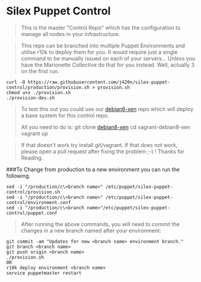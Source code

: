 Silex Puppet Control
====================
>
>This is the master "Control Repo" which has the configuration to manage all nodes in your infrastructure.

>This repo can be branched into multiple Puppet Environments and utilise r10k to deploy them for you.
>It would require just a single command to be manually issued on each of your servers...
>Unless you have the Marionette Collective do that for you instead.
>Well, actually 3 on the first run.

    curl -O https://raw.githubusercontent.com/j420n/silex-puppet-control/production/provision.sh > provision.sh
    chmod u+x ./provision.sh
    ./provision-dev.sh

>To test this out you could use our [debian8-xen] repo which will deploy a base system for this control repo.
>
>All you need to do is:
    git clone [debian8-xen]
    cd vagrant-debian8-xen
    vagrant up

>If that doesn't work try install git/vagrant.
>If that does not work, please open a pull request after fixing the problem ;-) !
>Thanks for Reading.

###To Change from production to a new environment you can run the following.

    sed -i "/production/c\<branch name>" /etc/puppet/silex-puppet-control/provision.sh
    sed -i "/production/c\<branch name>" /etc/puppet/silex-puppet-control/environment.conf
    sed -i "/production/c\<branch name>"/etc/puppet/silex-puppet-control/puppet.conf

>After running the above commands, you will need to commit the changes in a new branch named after your environment:

    git commit -am "Updates for new <branch name> environment branch."
    git branch <branch name>
    git push origin <branch name>
    ./provision.sh
    OR
    r10k deploy environment <branch name>
    service puppetmaster restart

[debian8-xen]: https://github.com/j420n/vagrant-debian8.git

